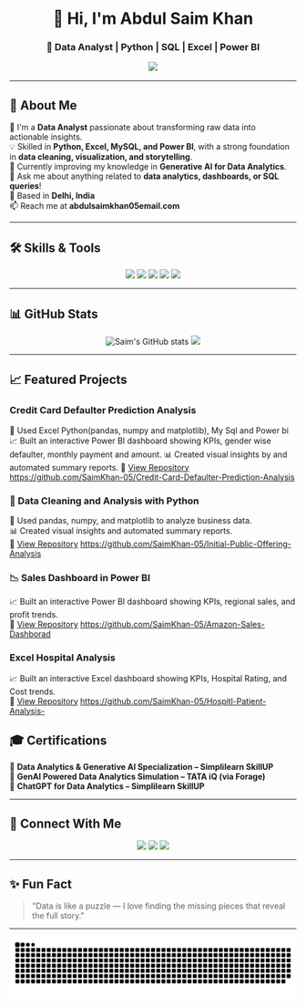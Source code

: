 <!-- Profile Header -->
<h1 align="center">👋 Hi, I'm Abdul Saim Khan</h1>
<h3 align="center">🚀 Data Analyst | Python | SQL | Excel | Power BI</h3>

<p align="center">
  <img src="https://media.giphy.com/media/L8K62iTDkzGX6/giphy.gif" width="300"/>
</p>

---

## 🧠 About Me

🎯 I'm a **Data Analyst** passionate about transforming raw data into actionable insights.  
💡 Skilled in **Python, Excel, MySQL, and Power BI**, with a strong foundation in **data cleaning, visualization, and storytelling**.  
🌱 Currently improving my knowledge in **Generative AI for Data Analytics**.  
💬 Ask me about anything related to **data analytics, dashboards, or SQL queries**!  
📍 Based in **Delhi, India**  
📫 Reach me at **abdulsaimkhan05email.com**

---

## 🛠️ Skills & Tools

<p align="center">
  <img src="https://img.shields.io/badge/Python-3776AB?style=for-the-badge&logo=python&logoColor=white"/>
  <img src="https://img.shields.io/badge/Excel-217346?style=for-the-badge&logo=microsoft-excel&logoColor=white"/>
  <img src="https://img.shields.io/badge/MySQL-00618A?style=for-the-badge&logo=mysql&logoColor=white"/>
  <img src="https://img.shields.io/badge/Power%20BI-F2C811?style=for-the-badge&logo=powerbi&logoColor=black"/>
  <img src="https://img.shields.io/badge/Data%20Visualization-4B0082?style=for-the-badge&logo=tableau&logoColor=white"/>
</p>

---

## 📊 GitHub Stats

<p align="center">
  <img src="https://github-readme-stats.vercel.app/api?username=abdulsaimkhan&show_icons=true&theme=radical" alt="Saim's GitHub stats" height="165"/>
  <img src="https://github-readme-stats.vercel.app/api/top-langs/?username=abdulsaimkhan&layout=compact&theme=radical" height="165"/>
</p>

---

## 📈 Featured Projects

###  Credit Card Defaulter Prediction Analysis
📄 Used  Excel Python(pandas, numpy and matplotlib), My Sql  and Power bi 
📈  Built an interactive Power BI dashboard showing KPIs, gender wise defaulter, monthly payment and amount.
📊 Created visual insights by and automated summary reports. 
🔗 [View Repository](#) https://github.com/SaimKhan-05/Credit-Card-Defaulter-Prediction-Analysis

### 🧩 Data Cleaning and Analysis with Python  
📄 Used pandas, numpy, and matplotlib to analyze business data.  
📊 Created visual insights and automated summary reports.  
🔗 [View Repository](#)  https://github.com/SaimKhan-05/Initial-Public-Offering-Analysis

### 📉 Sales Dashboard in Power BI  
📈 Built an interactive Power BI dashboard showing KPIs, regional sales, and profit trends.  
🔗 [View Repository](#)  https://github.com/SaimKhan-05/Amazon-Sales-Dashborad

 ### Excel Hospital Analysis
 📈 Built an interactive Excel dashboard showing KPIs, Hospital Rating, and Cost trends.  
🔗 [View Repository](#) https://github.com/SaimKhan-05/Hospitl-Patient-Analysis-

## 🎓 Certifications

🏅 **Data Analytics & Generative AI Specialization – Simplilearn SkillUP**  
🏅 **GenAI Powered Data Analytics Simulation – TATA iQ (via Forage)**  
🏅 **ChatGPT for Data Analytics – Simplilearn SkillUP**

---

## 🤝 Connect With Me

<p align="center">
  <a href="mailto:abdulsaimkhan05@gmail.com"><img src="https://img.shields.io/badge/Gmail-D14836?style=for-the-badge&logo=gmail&logoColor=white"/></a>
  <a href="https://www.linkedin.com/in/abdul-saim-khan-a88333389/"><img src="https://img.shields.io/badge/LinkedIn-0077B5?style=for-the-badge&logo=linkedin&logoColor=white"/></a>
  <a href="https://github.com/abdulsaimkhan"><img src="https://img.shields.io/badge/GitHub-100000?style=for-the-badge&logo=github&logoColor=white"/></a>
</p>

---

## ✨ Fun Fact
> "Data is like a puzzle — I love finding the missing pieces that reveal the full story."

---

<p align="center">
  <img src="https://github.com/Platane/snk/raw/output/github-contribution-grid-snake.svg" alt="snake gif" />
</p>
